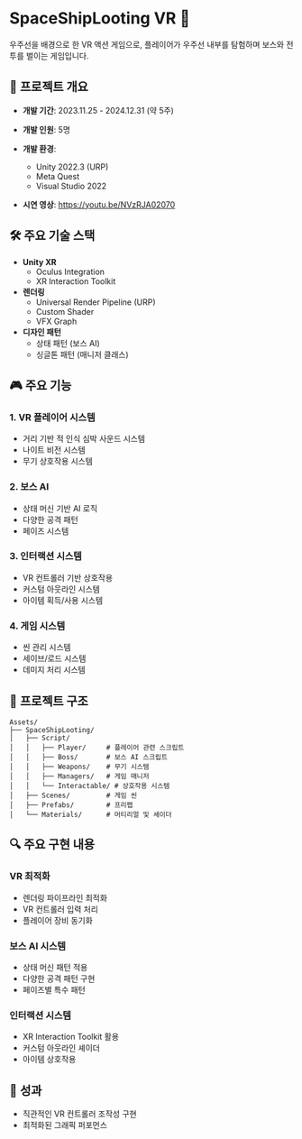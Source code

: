 # SpaceShipLooting VR 🚀

우주선을 배경으로 한 VR 액션 게임으로, 플레이어가 우주선 내부를 탐험하며 보스와 전투를 벌이는 게임입니다.

## 📌 프로젝트 개요

- **개발 기간**: 2023.11.25 - 2024.12.31 (약 5주)
- **개발 인원**: 5명
- **개발 환경**: 
  - Unity 2022.3 (URP)
  - Meta Quest
  - Visual Studio 2022

- **시연 영상**: https://youtu.be/NVzRJA02070

## 🛠 주요 기술 스택

- **Unity XR**
  - Oculus Integration
  - XR Interaction Toolkit
- **렌더링**
  - Universal Render Pipeline (URP)
  - Custom Shader
  - VFX Graph
- **디자인 패턴**
  - 상태 패턴 (보스 AI)
  - 싱글톤 패턴 (매니저 클래스)

## 🎮 주요 기능

### 1. VR 플레이어 시스템
- 거리 기반 적 인식 심박 사운드 시스템
- 나이트 비전 시스템
- 무기 상호작용 시스템

### 2. 보스 AI
- 상태 머신 기반 AI 로직
- 다양한 공격 패턴
- 페이즈 시스템

### 3. 인터랙션 시스템
- VR 컨트롤러 기반 상호작용
- 커스텀 아웃라인 시스템
- 아이템 획득/사용 시스템

### 4. 게임 시스템
- 씬 관리 시스템
- 세이브/로드 시스템
- 데미지 처리 시스템

## 📂 프로젝트 구조

```
Assets/
├── SpaceShipLooting/
│   ├── Script/
│   │   ├── Player/     # 플레이어 관련 스크립트
│   │   ├── Boss/       # 보스 AI 스크립트
│   │   ├── Weapons/    # 무기 시스템
│   │   ├── Managers/   # 게임 매니저
│   │   └── Interactable/ # 상호작용 시스템
│   ├── Scenes/         # 게임 씬
│   ├── Prefabs/        # 프리팹
│   └── Materials/      # 머티리얼 및 셰이더
```

## 🔍 주요 구현 내용

### VR 최적화
- 렌더링 파이프라인 최적화
- VR 컨트롤러 입력 처리
- 플레이어 장비 동기화

### 보스 AI 시스템
- 상태 머신 패턴 적용
- 다양한 공격 패턴 구현
- 페이즈별 특수 패턴

### 인터랙션 시스템
- XR Interaction Toolkit 활용
- 커스텀 아웃라인 셰이더
- 아이템 상호작용

## 🎯 성과
- 직관적인 VR 컨트롤러 조작성 구현
- 최적화된 그래픽 퍼포먼스
